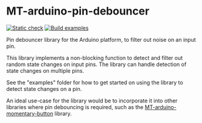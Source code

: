 # MT-arduino-pin-debouncer

[![Static check](https://github.com/Morgritech/MT-arduino-pin-debouncer/actions/workflows/static-check.yaml/badge.svg)](https://github.com/Morgritech/MT-arduino-pin-debouncer/actions/workflows/static-check.yaml) [![Build examples](https://github.com/Morgritech/MT-arduino-pin-debouncer/actions/workflows/build-examples.yaml/badge.svg)](https://github.com/Morgritech/MT-arduino-pin-debouncer/actions/workflows/build-examples.yaml)

Pin debouncer library for the Arduino platform, to filter out noise on an input pin.

This library implements a non-blocking function to detect and filter out random state changes on input pins. The library can handle detection of state changes on multiple pins.

See the "examples" folder for how to get started on using the library to detect state changes on a pin.

An ideal use-case for the library would be to incorporate it into other libraries where pin debouncing is required, such as the [MT-arduino-momentary-button](https://github.com/Morgritech/MT-arduino-momentary-button) library.
